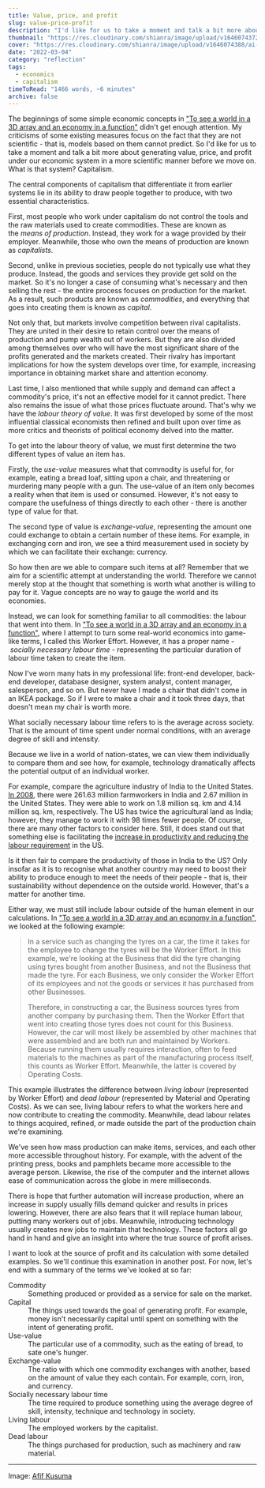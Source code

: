 ```yaml
---
title: Value, price, and profit
slug: value-price-profit
description: "I'd like for us to take a moment and talk a bit more about generating value, price, and profit under our economic system in a more scientific manner before we move on. What is that system? Capitalism."
thumbnail: "https://res.cloudinary.com/shianra/image/upload/v1646074372/ai-dreams/covers/thumbnails/afif-kusuma--OhhinPhLHM-unsplash_fy9m3j.jpg"
cover: "https://res.cloudinary.com/shianra/image/upload/v1646074388/ai-dreams/covers/afif-kusuma--OhhinPhLHM-unsplash-min_hhzpod.jpg"
date: "2022-03-04"
category: "reflection"
tags:
  - economics
  - capitalism
timeToRead: "1466 words, ~6 minutes"
archive: false
---
```


The beginnings of some simple economic concepts in ["To see a world in a 3D array and an economy in a function"](https://aidreams.world/world-economy-function) didn't get enough attention. My criticisms of some existing measures focus on the fact that they are not scientific - that is, models based on them cannot predict. So I'd like for us to take a moment and talk a bit more about generating value, price, and profit under our economic system in a more scientific manner before we move on. What is that system? Capitalism.

The central components of capitalism that differentiate it from earlier systems lie in its ability to draw people together to produce, with two essential characteristics.

First, most people who work under capitalism do not control the tools and the raw materials used to create commodities. These are known as the *means of production*. Instead, they work for a wage provided by their employer. Meanwhile, those who own the means of production are known as *capitalists*.

Second, unlike in previous societies, people do not typically use what they produce. Instead, the goods and services they provide get sold on the market. So it's no longer a case of consuming what's necessary and then selling the rest - the entire process focuses on production for the market. As a result, such products are known as *commodities*, and everything that goes into creating them is known as *capital*.

Not only that, but markets involve competition between rival capitalists. They are united in their desire to retain control over the means of production and pump wealth out of workers. But they are also divided among themselves over who will have the most significant share of the profits generated and the markets created. Their rivalry has important implications for how the system develops over time, for example, increasing importance in obtaining market share and attention economy.

Last time, I also mentioned that while supply and demand can affect a commodity's price, it's not an effective model for it cannot predict. There also remains the issue of what those prices fluctuate around. That's why we have the *labour theory of value*. It was first developed by some of the most influential classical economists then refined and built upon over time as more critics and theorists of political economy delved into the matter.

To get into the labour theory of value, we must first determine the two different types of value an item has.

Firstly, the *use-value* measures what that commodity is useful for, for example, eating a bread loaf, sitting upon a chair, and threatening or murdering many people with a gun. The use-value of an item only becomes a reality when that item is used or consumed. However, it's not easy to compare the usefulness of things directly to each other - there is another type of value for that.

The second type of value is *exchange-value*, representing the amount one could exchange to obtain a certain number of these items. For example, in exchanging corn and iron, we see a third measurement used in society by which we can facilitate their exchange: currency.

So how then are we able to compare such items at all? Remember that we aim for a scientific attempt at understanding the world. Therefore we cannot merely stop at the thought that something is worth what another is willing to pay for it. Vague concepts are no way to gauge the world and its economies.

Instead, we can look for something familiar to all commodities: the labour that went into them. In ["To see a world in a 3D array and an economy in a function"](https://aidreams.world/world-economy-function), where I attempt to turn some real-world economics into game-like terms, I called this Worker Effort. However, it has a proper name - *socially necessary labour time* - representing the particular duration of labour time taken to create the item.

Now I've worn many hats in my professional life: front-end developer, back-end developer, database designer, system analyst, content manager, salesperson, and so on. But never have I made a chair that didn't come in an IKEA package. So if I were to make a chair and it took three days, that doesn't mean my chair is worth more.

What socially necessary labour time refers to is the average across society. That is the amount of time spent under normal conditions, with an average degree of skill and intensity.

Because we live in a world of nation-states, we can view them individually to compare them and see how, for example, technology dramatically affects the potential output of an individual worker.

For example, compare the agriculture industry of India to the United States. [In 2008](https://www.nationmaster.com/country-info/compare/India/United-States/Agriculture#2008), there were 261.63 million farmworkers in India and 2.67 million in the United States. They were able to work on 1.8 million sq. km and 4.14 million sq. km, respectively. The US has twice the agricultural land as India; however, they manage to work it with 98 times fewer people. Of course, there are many other factors to consider here. Still, it does stand out that something else is facilitating the [increase in productivity and reducing the labour requirement](https://www.usda.gov/media/blog/2020/03/05/look-agricultural-productivity-growth-united-states-1948-2017) in the US.

Is it then fair to compare the productivity of those in India to the US? Only insofar as it is to recognise what another country may need to boost their ability to produce enough to meet the needs of their people - that is, their sustainability without dependence on the outside world. However, that's a matter for another time.

Either way, we must still include labour outside of the human element in our calculations. In ["To see a world in a 3D array and an economy in a function"](https://aidreams.world/world-economy-function), we looked at the following example:

<blockquote>
<p>In a service such as changing the tyres on a car, the time it takes for the employee to change the tyres will be the Worker Effort. In this example, we're looking at the Business that did the tyre changing using tyres bought from another Business, and not the Business that made the tyre. For each Business, we only consider the Worker Effort of its employees and not the goods or services it has purchased from other Businesses.</p>
<p>Therefore, in constructing a car, the Business sources tyres from another company by purchasing them. Then the Worker Effort that went into creating those tyres does not count for this Business. However, the car will most likely be assembled by other machines that were assembled and are both run and maintained by Workers. Because running them usually requires interaction, often to feed materials to the machines as part of the manufacturing process itself, this counts as Worker Effort. Meanwhile, the latter is covered by Operating Costs.</p>
</blockquote>

This example illustrates the difference between *living labour* (represented by Worker Effort) and *dead labour* (represented by Material and Operating Costs). As we can see, living labour refers to what the workers here and now contribute to creating the commodity. Meanwhile, dead labour relates to things acquired, refined, or made outside the part of the production chain we're examining.

We've seen how mass production can make items, services, and each other more accessible throughout history. For example, with the advent of the printing press, books and pamphlets became more accessible to the average person. Likewise, the rise of the computer and the internet allows ease of communication across the globe in mere milliseconds.

There is hope that further automation will increase production, where an increase in supply usually fills demand quicker and results in prices lowering. However, there are also fears that it will replace human labour, putting many workers out of jobs. Meanwhile, introducing technology usually creates new jobs to maintain that technology. These factors all go hand in hand and give an insight into where the true source of profit arises.

I want to look at the source of profit and its calculation with some detailed examples. So we'll continue this examination in another post. For now, let's end with a summary of the terms we've looked at so far:

<dl>
  <dt>Commodity</dt>
  <dd>Something produced or provided as a service for sale on the market.</dd>
  <dt>Capital</dt>
  <dd>The things used towards the goal of generating profit. For example, money isn't necessarily capital until spent on something with the intent of generating profit.</dd>
  <dt>Use-value</dt>
  <dd>The particular use of a commodity, such as the eating of bread, to sate one's hunger.</dd>
  <dt>Exchange-value</dt>
  <dd>The ratio with which one commodity exchanges with another, based on the amount of value they each contain. For example, corn, iron, and currency.</dd>
  <dt>Socially necessary labour time</dt>
  <dd>The time required to produce something using the average degree of skill, intensity, technique and technology in society.</dd>
  <dt>Living labour</dt>
  <dd>The employed workers by the capitalist.</dd>
  <dt>Dead labour</dt>
  <dd>The things purchased for production, such as machinery and raw material.</dd>
</dl>

---

Image: <a href="https://unsplash.com/photos/-OhhinPhLHM" rel="noopener" target="_blank">Afif Kusuma</a>
